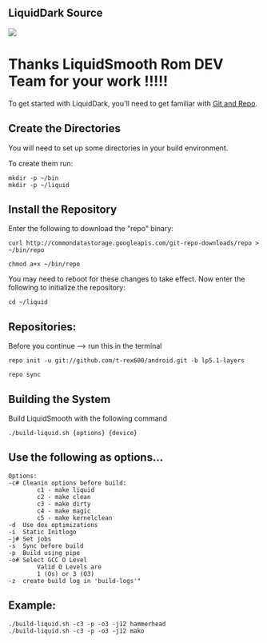 
LiquidDark Source 
----------------------

<img src="https://raw.githubusercontent.com/t-rex600/android/lp5.1-layers/LiquidDark-Logo.png">

Thanks LiquidSmooth Rom DEV Team for your work !!!!!
===================
To get started with LiquidDark, you'll need to get
familiar with [Git and Repo](http://source.android.com/source/version-control.html).


Create the Directories
----------------------

You will need to set up some directories in your build environment.

To create them run:

    mkdir -p ~/bin
    mkdir -p ~/liquid

Install the Repository
----------------------

Enter the following to download the "repo" binary:

    curl http://commondatastorage.googleapis.com/git-repo-downloads/repo > ~/bin/repo

    chmod a+x ~/bin/repo

You may need to reboot for these changes to take effect. 
Now enter the following to initialize the repository:

    cd ~/liquid

Repositories:
---------------

Before you continue --> run this in the terminal


    repo init -u git://github.com/t-rex600/android.git -b lp5.1-layers

    repo sync
    

Building the System
---------------

Build LiquidSmooth with the following command

    ./build-liquid.sh {options} {device}

Use the following as options...
---------------

    Options:
    -c# Cleanin options before build:
            c1 - make liquid
            c2 - make clean
            c3 - make dirty
            c4 - make magic
            c5 - make kernelclean
    -d  Use dex optimizations
    -i  Static Initlogo
    -j# Set jobs
    -s  Sync before build
    -p  Build using pipe
    -o# Select GCC O Level
            Valid O Levels are
            1 (Os) or 3 (O3)
    -z  create build log in 'build-logs'"

Example:
---------------
    ./build-liquid.sh -c3 -p -o3 -j12 hammerhead
    ./build-liquid.sh -c3 -p -o3 -j12 mako
